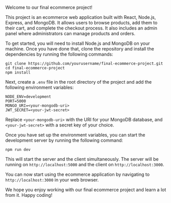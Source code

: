 Welcome to our final ecommerce project!

This project is an ecommerce web application built with React, Node.js, Express, and MongoDB. It allows users to browse products, add them to their cart, and complete the checkout process. It also includes an admin panel where administrators can manage products and orders.

To get started, you will need to install Node.js and MongoDB on your machine. Once you have done that, clone the repository and install the dependencies by running the following commands:

```
git clone https://github.com/yourusername/final-ecommerce-project.git
cd final-ecommerce-project
npm install
```

Next, create a `.env` file in the root directory of the project and add the following environment variables:

```
NODE_ENV=development
PORT=5000
MONGO_URI=<your-mongodb-uri>
JWT_SECRET=<your-jwt-secret>
```

Replace `<your-mongodb-uri>` with the URI for your MongoDB database, and `<your-jwt-secret>` with a secret key of your choice.

Once you have set up the environment variables, you can start the development server by running the following command:

```
npm run dev
```

This will start the server and the client simultaneously. The server will be running on `http://localhost:5000` and the client on `http://localhost:3000`.

You can now start using the ecommerce application by navigating to `http://localhost:3000` in your web browser.

We hope you enjoy working with our final ecommerce project and learn a lot from it. Happy coding!